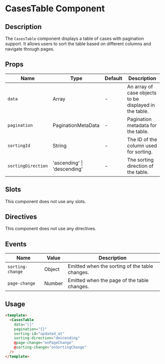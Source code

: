 # CasesTable Component

## Description

The `CasesTable` component displays a table of cases with pagination support.
It allows users to sort the table based on different columns and
navigate through pages.

## Props

| Name | Type | Default | Description |
| ---- | ---- | ------- | ----------- |
| `data` | Array | - | An array of case objects to be displayed in the table. |
| `pagination` | PaginationMetaData | - | Pagination metadata for the table. |
| `sortingId` | String | - | The ID of the column used for sorting. |
| `sortingDirection` | 'ascending' \| 'descending' | - | The sorting direction of the table. |

## Slots

This component does not use any slots.

## Directives

This component does not use any directives.

## Events

| Name | Value | Description |
| ---- | ----- | ----------- |
| `sorting-change` | Object | Emitted when the sorting of the table changes. |
| `page-change` | Number | Emitted when the page of the table changes. |

## Usage

```html
<template>
  <CasesTable
    data="[]"
    pagination="{}"
    sorting-id="updated_at"
    sorting-direction="descending"
    @page-change="onPageChange"
    @sorting-change="onSortingChange"
  />
</template>
```
